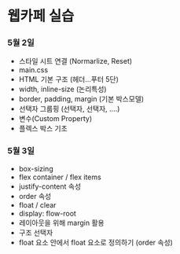 # 웹카페 실습
### 5월 2일
- 스타일 시트 연결 (Normarlize, Reset)
- main.css
- HTML 기본 구조 (헤더...푸터 5단)
- width, inline-size (논리특성)
- border, padding, margin (기본 박스모델)
- 선택자 그룹핑 (선택자, 선택자, ....)
- 변수(Custom Property)
- 플렉스 박스 기초


### 5월 3일
- box-sizing
- flex container / flex items 
- justify-content 속성
- order 속성
- float / clear
- display: flow-root
- 레이아웃을 위해 margin 활용
- 구조 선택자
- float 요소 안에서 float 요소로 정의하기 (order 속성)